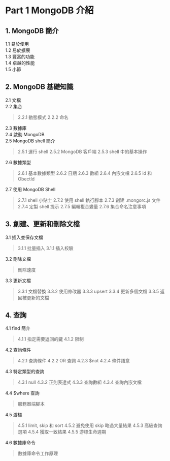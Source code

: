 # Part 1 MongoDB 介紹 #

## 1. MongoDB 簡介   ##

1.1 易於使用  
1.2 易於擴展  
1.3 豐富的功能  
1.4 卓越的性能  
1.5 小節  


## 2. MongoDB 基礎知識 ##

2.1 文檔  
2.2 集合  
> 2.2.1 動態模式
> 2.2.2 命名

2.3 數據庫  
2.4 啟動 MongoDB  
2.5 MongoDB shell 簡介  
> 2.5.1 運行 shell
> 2.5.2 MongoDB 客戶端
> 2.5.3 shell 中的基本操作

2.6 數據類型  
> 2.6.1 基本數據類型
> 2.6.2 日期
> 2.6.3 數組
> 2.6.4 內嵌文檔
> 2.6.5 id 和 ObectId

2.7 使用 MongoDB Shell  
> 2.7.1 shell 小貼士
> 2.7.2 使用 shell 執行腳本
> 2.7.3 創建 .mongorc.js 文件
> 2.7.4 定製 shell 提示
> 2.7.5 編輯複合變量
> 2.7.6 集合命名注意事項


## 3. 創建、更新和刪除文檔 ##

3.1 插入並保存文檔  
> 3.1.1 批量插入
> 3.1.1 插入校驗

3.2 刪除文檔  
> 刪除速度

3.3 更新文檔  
> 3.3.1 文檔替換
> 3.3.2 使用修改器
> 3.3.3 upsert
> 3.3.4 更新多個文檔
> 3.3.5 返回被更新的文檔

## 4. 查詢 ##

4.1 find 簡介  
> 4.1.1 指定需要返回的鍵
> 4.1.2 限制

4.2 查詢條件  
> 4.2.1 查詢條件
> 4.2.2 OR 查詢
> 4.2.3 $not
> 4.2.4 條件語意

4.3 特定類型的查詢  
> 4.3.1 null
> 4.3.2 正則表達式
> 4.3.3 查詢數組
> 4.3.4 查詢內嵌文檔

4.4 $where 查詢  
> 服務器端腳本

4.5 游標  
> 4.5.1 limit, skip 和 sort
> 4.5.2 避免使用 skip 略過大量結果
> 4.5.3 高級查詢選項
> 4.5.4 獲取一致結果
> 4.5.5 游標生命週期

4.6 數據庫命令  
> 數據庫命令工作原理
